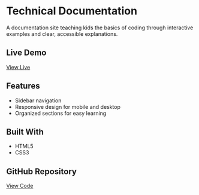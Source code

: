 # Technical Documentation

A documentation site teaching kids the basics of coding through interactive examples and clear, accessible explanations.

## Live Demo

[View Live](https://lioradalyareiken.github.io/responsive-web-design-projects/technical-documentation/)

## Features

- Sidebar navigation
- Responsive design for mobile and desktop
- Organized sections for easy learning

## Built With

- HTML5
- CSS3

## GitHub Repository

[View Code](https://github.com/lioradalyareiken/responsive-web-design-projects/tree/main/technical-documentation)
